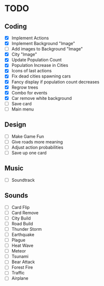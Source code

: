 # TODO

## Coding

 - [x] Implement Actions
 - [x] Implement Background "Image"
 - [ ] Add images to Background "Image"
 - [x] City "Image"
 - [x] Update Population Count
 - [x] Population Increase in Cities
 - [x] Icons of last actions
 - [x] Fix dead cities spawning cars
 - [x] Fancy display if population count decreases
 - [x] Regrow trees
 - [x] Combo for events
 - [x] Car remove white background
 - [ ] Save card
 - [ ] Main menu

## Design

 - [ ] Make Game Fun
 - [ ] Give roads more meaning
 - [ ] Adjust action probabilities
 - [ ] Save up one card

## Music

 - [ ] Soundtrack

## Sounds

 - [ ] Card Flip
 - [ ] Card Remove
 - [ ] City Build
 - [ ] Road Build
 - [ ] Thunder Storm
 - [ ] Earthquake
 - [ ] Plague
 - [ ] Heat Wave
 - [ ] Meteor
 - [ ] Tsunami
 - [ ] Bear Attack
 - [ ] Forest Fire
 - [ ] Traffic
 - [ ] Airplane
